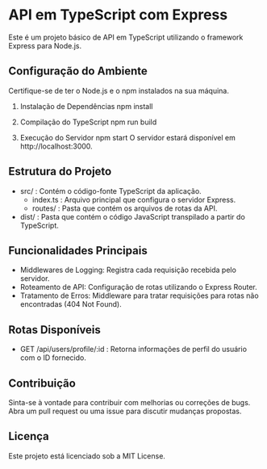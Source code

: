 API em TypeScript com Express
=============================
Este é um projeto básico de API em TypeScript utilizando o framework Express para Node.js.

Configuração do Ambiente
------------------------
Certifique-se de ter o Node.js e o npm instalados na sua máquina.
1. Instalação de Dependências
   npm install

2. Compilação do TypeScript
   npm run build

3. Execução do Servidor
   npm start
O servidor estará disponível em http://localhost:3000.

Estrutura do Projeto
---------------------
- src/ : Contém o código-fonte TypeScript da aplicação.
  - index.ts : Arquivo principal que configura o servidor Express.
  - routes/ : Pasta que contém os arquivos de rotas da API.
- dist/ : Pasta que contém o código JavaScript transpilado a partir do TypeScript.

Funcionalidades Principais
--------------------------
- Middlewares de Logging: Registra cada requisição recebida pelo servidor.
- Roteamento de API: Configuração de rotas utilizando o Express Router.
- Tratamento de Erros: Middleware para tratar requisições para rotas não encontradas (404 Not Found).

Rotas Disponíveis
------------------
- GET /api/users/profile/:id : Retorna informações de perfil do usuário com o ID fornecido.

Contribuição
------------
Sinta-se à vontade para contribuir com melhorias ou correções de bugs. Abra um pull request ou uma issue para discutir mudanças propostas.

Licença
-------
Este projeto está licenciado sob a MIT License.
